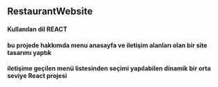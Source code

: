 <h2>RestaurantWebsite</h2>

<h4>Kullanılan dil REACT</h4>

<h4>bu projede hakkımda menu anasayfa ve iletişim alanları olan bir site tasarımı yaptık</h4>
<h4>iletişime geçilen menü listesinden seçimi yapılabilen dinamik bir orta seviye React projesi </h4>
